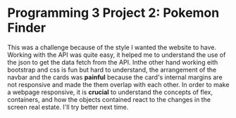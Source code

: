 # Programming 3 Project 2: Pokemon Finder

This was a challenge because of the style I wanted the website to have. Working with the API was quite easy, it helped me to understand the use of the json to get the data fetch from the API. Inthe other hand working eith bootstrap and css is fun but hard to understand, the arrangement of the navbar and the cards was **painful** because the card's internal margins are not responsive and made the them overlap with each other. In order to make a webpage responsive, it is **crucial** to understand the concepts of flex, containers, and how the objects contained react to the changes in the screen real estate. I'll try better next time.